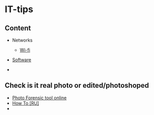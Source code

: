 # IT-tips

## Content

* Networks
	* [Wi-fi](./wifi.md)
* [Software](./software.md)

* [](./)

## Check is it real photo or edited/photoshoped

* [Photo Forensic tool online](https://29a.ch/photo-forensics/#forensic-magnifier)
* [How To [RU]](https://vas3k.ru/blog/390/)
* []()

